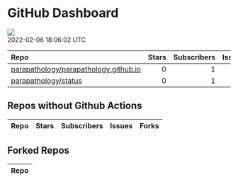 GitHub Dashboard
================

![](https://github.com/parapathology/status/workflows/Render%20Status/badge.svg)  
2022-02-06 18:06:02 UTC

| Repo                                                                                              | Stars | Subscribers | Issues | Forks | Status                                                                                                                                                                                       | Commit                                                                                                                                                                   |
| :------------------------------------------------------------------------------------------------ | ----: | ----------: | -----: | ----: | :------------------------------------------------------------------------------------------------------------------------------------------------------------------------------------------- | :----------------------------------------------------------------------------------------------------------------------------------------------------------------------- |
| [parapathology/parapathology.github.io](https://github.com/parapathology/parapathology.github.io) |     0 |           1 |      0 |     0 | [![](https://github.com/parapathology/parapathology.github.io/workflows/pages-build-deployment/badge.svg)](https://github.com/parapathology/parapathology.github.io/actions/runs/1777468248) | <a href="https://github.com/parapathology/parapathology.github.io/commit/416870a3c7ef4b5b6b5a83f59c820f57f91df156" title="Create googlefdf78975d31d4cca.html">416870</a> |
| [parapathology/status](https://github.com/parapathology/status)                                   |     0 |           1 |      0 |     0 | [![](https://github.com/parapathology/status/workflows/Render%20Status/badge.svg)](https://github.com/parapathology/status/actions/runs/1803027729)                                          | <a href="https://github.com/parapathology/status/commit/2511f232c30986689ddd328991c2b87305c4d7d3" title="update">2511f2</a>                                              |

## Repos without Github Actions

| Repo | Stars | Subscribers | Issues | Forks |
| :--- | ----: | ----------: | -----: | ----: |

## Forked Repos

| Repo |
| :--- |
